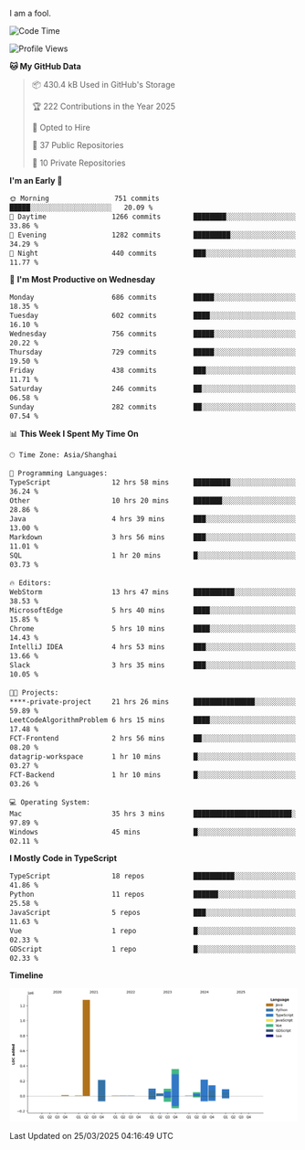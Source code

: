 I am a fool.

<!--START_SECTION:waka-->
![Code Time](http://img.shields.io/badge/Code%20Time-2%2C774%20hrs%2021%20mins-blue)

![Profile Views](http://img.shields.io/badge/Profile%20Views-4-blue)

**🐱 My GitHub Data** 

> 📦 430.4 kB Used in GitHub's Storage 
 > 
> 🏆 222 Contributions in the Year 2025
 > 
> 💼 Opted to Hire
 > 
> 📜 37 Public Repositories 
 > 
> 🔑 10 Private Repositories 
 > 
**I'm an Early 🐤** 

```text
🌞 Morning                751 commits         █████░░░░░░░░░░░░░░░░░░░░   20.09 % 
🌆 Daytime                1266 commits        ████████░░░░░░░░░░░░░░░░░   33.86 % 
🌃 Evening                1282 commits        █████████░░░░░░░░░░░░░░░░   34.29 % 
🌙 Night                  440 commits         ███░░░░░░░░░░░░░░░░░░░░░░   11.77 % 
```
📅 **I'm Most Productive on Wednesday** 

```text
Monday                   686 commits         █████░░░░░░░░░░░░░░░░░░░░   18.35 % 
Tuesday                  602 commits         ████░░░░░░░░░░░░░░░░░░░░░   16.10 % 
Wednesday                756 commits         █████░░░░░░░░░░░░░░░░░░░░   20.22 % 
Thursday                 729 commits         █████░░░░░░░░░░░░░░░░░░░░   19.50 % 
Friday                   438 commits         ███░░░░░░░░░░░░░░░░░░░░░░   11.71 % 
Saturday                 246 commits         ██░░░░░░░░░░░░░░░░░░░░░░░   06.58 % 
Sunday                   282 commits         ██░░░░░░░░░░░░░░░░░░░░░░░   07.54 % 
```


📊 **This Week I Spent My Time On** 

```text
🕑︎ Time Zone: Asia/Shanghai

💬 Programming Languages: 
TypeScript               12 hrs 58 mins      █████████░░░░░░░░░░░░░░░░   36.24 % 
Other                    10 hrs 20 mins      ███████░░░░░░░░░░░░░░░░░░   28.86 % 
Java                     4 hrs 39 mins       ███░░░░░░░░░░░░░░░░░░░░░░   13.00 % 
Markdown                 3 hrs 56 mins       ███░░░░░░░░░░░░░░░░░░░░░░   11.01 % 
SQL                      1 hr 20 mins        █░░░░░░░░░░░░░░░░░░░░░░░░   03.73 % 

🔥 Editors: 
WebStorm                 13 hrs 47 mins      ██████████░░░░░░░░░░░░░░░   38.53 % 
MicrosoftEdge            5 hrs 40 mins       ████░░░░░░░░░░░░░░░░░░░░░   15.85 % 
Chrome                   5 hrs 10 mins       ████░░░░░░░░░░░░░░░░░░░░░   14.43 % 
IntelliJ IDEA            4 hrs 53 mins       ███░░░░░░░░░░░░░░░░░░░░░░   13.66 % 
Slack                    3 hrs 35 mins       ███░░░░░░░░░░░░░░░░░░░░░░   10.05 % 

🐱‍💻 Projects: 
****-private-project     21 hrs 26 mins      ███████████████░░░░░░░░░░   59.89 % 
LeetCodeAlgorithmProblem 6 hrs 15 mins       ████░░░░░░░░░░░░░░░░░░░░░   17.48 % 
FCT-Frontend             2 hrs 56 mins       ██░░░░░░░░░░░░░░░░░░░░░░░   08.20 % 
datagrip-workspace       1 hr 10 mins        █░░░░░░░░░░░░░░░░░░░░░░░░   03.27 % 
FCT-Backend              1 hr 10 mins        █░░░░░░░░░░░░░░░░░░░░░░░░   03.26 % 

💻 Operating System: 
Mac                      35 hrs 3 mins       ████████████████████████░   97.89 % 
Windows                  45 mins             █░░░░░░░░░░░░░░░░░░░░░░░░   02.11 % 
```

**I Mostly Code in TypeScript** 

```text
TypeScript               18 repos            ██████████░░░░░░░░░░░░░░░   41.86 % 
Python                   11 repos            ██████░░░░░░░░░░░░░░░░░░░   25.58 % 
JavaScript               5 repos             ███░░░░░░░░░░░░░░░░░░░░░░   11.63 % 
Vue                      1 repo              █░░░░░░░░░░░░░░░░░░░░░░░░   02.33 % 
GDScript                 1 repo              █░░░░░░░░░░░░░░░░░░░░░░░░   02.33 % 
```



**Timeline**

![Lines of Code chart](https://raw.githubusercontent.com/VeejaLiu/VeejaLiu/master/assets/bar_graph.png)


 Last Updated on 25/03/2025 04:16:49 UTC
<!--END_SECTION:waka-->
